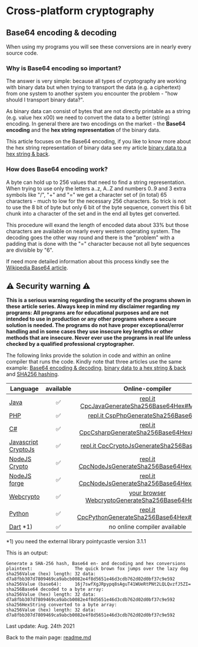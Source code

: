 # Cross-platform cryptography

## Base64 encoding & decoding

When using my programs you will see these conversions are in nearly every source code.

### Why is Base64 encoding so important?

The answer is very simple: because all types of cryptography are working with binary data but when trying to transport the data (e.g. a ciphertext) from one system to another system you encounter the problem - "how should I transport binary data?".

As binary data can consist of bytes that are not directly printable as a string (e.g. value hex x00) we need to convert the data to a better (string) encoding. In general there are two encodings on the market - the **Base64 encoding** and the **hex string representation** of the binary data.

This article focuses on the Base64 encoding, if you like to know more about the hex string representation of binary data see my article [binary data to a hex string & back](binary_data_hex_string.md).

### How does Base64 encoding work?

A byte can hold up to 256 values that need to find a string representation. When trying to use only the letters a..z, A..Z and numbers 0..9 and 3 extra symbols like "/", "+" and "=" we get a character set of (in total) 65 characters - much to low for the necessary 256 characters. So trick is not to use the 8 bit of byte but only 6 bit of the byte sequence, convert this 6 bit chunk into a character of the set and in the end all bytes get converted.

This procedure will exand the length of encoded data about 33% but those characters are available on nearly every western operating system. The decoding goes the other way round and there is the "problem" with a padding that is done with the "=" character because not all byte sequences are divisible by "6".

If need more detailed information about this process kindly see the [Wikipedia Base64 article](https://en.wikipedia.org/wiki/Base64).

## :warning: Security warning :warning:

**This is a serious warning regarding the security of the programs shown in these article series.  Always keep in mind my disclaimer regarding my programs: All programs are for educational purposes and are not intended to use in production or any other programs where a  secure solution is needed. The programs do not have proper exceptional/error handling and in some cases they use insecure key lengths or other methods that are insecure. Never ever use the programs in real life unless checked by a qualified professional cryptographer.**

The following links provide the solution in code and within an online compiler that runs the code. Kindly note that three articles use the same example: [Base64 encoding & decoding](base64_encoding_decoding.md), [binary data to a hex string & back](binary_data_hex_string.md) and [SHA256 hashing](sha256_hash.md).

| Language | available | Online-compiler
| ------ | :---: | :----: |
| [Java](../GenerateSha256Base64Hex/GenerateSha256Base64Hex.java) | :white_check_mark: | [repl.it CpcJavaGenerateSha256Base64Hex#Main.java](https://repl.it/@javacrypto/CpcJavaGenerateRandomAesKey#Main.java/)
| [PHP](../GenerateSha256Base64Hex/GenerateSha256Base64Hex.php) | :white_check_mark: | [repl.it CspPhpGenerateSha256Base64Hex](https://repl.it/@javacrypto/CpcPhpGenerateSha256Base64Hex#main.php/)
| [C#](../GenerateSha256Base64Hex/GenerateSha256Base64Hex.cs) | :white_check_mark: | [repl.it CpcCsharpGenerateSha256Base64Hex#main.cs](https://repl.it/@javacrypto/CpcCsharpGenerateSha256Base64Hex#main.cs/)
| [Javascript CryptoJs](../GenerateSha256Base64Hex/GenerateSha256Base64HexCryptoJs.js) | :white_check_mark: | [repl.it CpcCryptoJsGenerateSha256Base64Hex](https://repl.it/@javacrypto/CpcCryptoJsGenerateSha256Base64Hex#index.js/)
| [NodeJS Crypto](../GenerateSha256Base64Hex/GenerateSha256Base64HexNodeJsCrypto.js) | :white_check_mark: | [repl.it CpcNodeJsGenerateSha256Base64Hex#index.js](https://repl.it/@javacrypto/CpcNodeJsCryptoGenerateSha256Base64Hex#index.js/)
| [NodeJS forge](../GenerateSha256Base64Hex/GenerateSha256Base64HexNodeJs.js) | :white_check_mark: | [repl.it CpcNodeJsGenerateSha256Base64Hex#index.js](https://repl.it/@javacrypto/CpcNodeJsGenerateSha256Base64Hex#index.js/)
| [Webcrypto](../GenerateSha256Base64Hex/generatesha256base64hex.html) | :white_check_mark: | [your browser WebcryptoGenerateSha256Base64Hex.html](https://java-crypto.github.io/cross_platform_crypto/GenerateSha256Base64Hex/generatesha256base64hex.html)
| [Python](../GenerateSha256Base64Hex/GenerateSha256Base64Hex.py) | :white_check_mark: | [repl.it CpcPythonGenerateSha256Base64Hex#main.java](https://repl.it/@javacrypto/CpcPythonGenerateSha256Base64Hex#main.py/)
| [Dart](../GenerateSha256Base64Hex/GenerateSha256Base64Hex.dart) *1) | :white_check_mark: | no online compiler available

*1) you need the external library pointycastle version 3.1.1

This is an output:

```plaintext
Generate a SHA-256 hash, Base64 en- and decoding and hex conversions
plaintext:                The quick brown fox jumps over the lazy dog
sha256Value (hex) length: 32 data: d7a8fbb307d7809469ca9abcb0082e4f8d5651e46d3cdb762d02d0bf37c9e592
sha256Value (base64):     16j7swfXgJRpypq8sAguT41WUeRtPNt2LQLQvzfJ5ZI=
sha256Base64 decoded to a byte array:
sha256Value (hex) length: 32 data: d7a8fbb307d7809469ca9abcb0082e4f8d5651e46d3cdb762d02d0bf37c9e592
sha256HexString converted to a byte array:
sha256Value (hex) length: 32 data: d7a8fbb307d7809469ca9abcb0082e4f8d5651e46d3cdb762d02d0bf37c9e592
```

Last update: Aug. 24th 2021

Back to the main page: [readme.md](../readme.md)